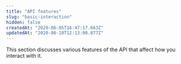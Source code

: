 ```yaml
---
title: "API features"
slug: "basic-interaction"
hidden: false
createdAt: "2020-06-05T16:47:17.663Z"
updatedAt: "2020-06-10T12:13:00.877Z"
---
```

This section discusses various features of the API that affect how you interact with it.